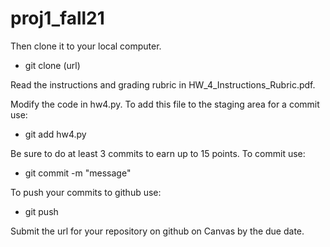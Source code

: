 # proj1_fall21
Then clone it to your local computer.  

- git clone (url)

Read the instructions and grading rubric in HW_4_Instructions_Rubric.pdf.  

Modify the code in hw4.py.  To add this file to the staging area for a commit use:

- git add hw4.py

Be sure to do at least 3 commits to earn up to 15 points.  To commit use:

- git commit -m "message"

To push your commits to github use:

- git push

Submit the url for your repository on github on Canvas by the due date.
